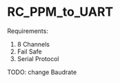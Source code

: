 # RC_PPM_to_UART

Requirements:
1. 8 Channels
2. Fail Safe
3. Serial Protocol

TODO:
change Baudrate
